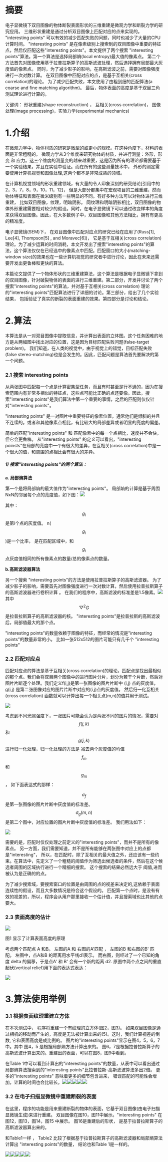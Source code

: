 # 摘要

电子显微镜下双目图像的物体断裂表面形状的三维重建是微观力学和断裂力学的研究应用。 三维形状重建是通过分析双目图像上匹配对应的点来实现的。 "interesting points" 可以有效的减少匹配失败的问题，同时也减少了大量的CPU计算时间。 "interesting points" 是在像素级别上搜索到的双目图像中重要的特征点，然后仅匹配这些"interesting points"。本文提供了两个搜索 "interesting points"算法。第一个算法是选择局部熵\(local entropy\)最大值的像素点。  第二个方法首先对图像使用基于拉普拉斯算子的高斯滤波处理，然后选择拥有局部最大灰度值的像素点。 同时，为了减少影子的影响，在高斯滤波之前，需要对图像强度进行一次对数计算。 在双目图像中匹配对应的点，是基于互相关\(cross correlation\)的理论。 为了减少匹配失败，本文使用了由粗到细的匹配算法\(a coarse and fine matching algorithm\)。 最后，物体表面的高度是基于双目三角测试理论进行计算的。

关键词：  形状重建\(shape reconstruction\) ， 互相关\(cross correlation\)， 图像处理\(image processing\)，实验力学\(experimental mechanics\)

# 1.介绍

在微观力学中，物体材质的研究是微型的或更小的规模。在这种角度下，材料的表面是非常粗糙的。 微观力学从3个维度来研究物体的材质，并进行测量：外形，形变 和 应力。这三个维度的测量变的越来越重要，这是因为所有的理论都需要基于一个实验结果，并且在实验中验证。而在所有的这些测量技术中， 外形的测定需要使用计算机视觉和图像处理,这两个都不是非常成熟的领域。

在计算机视觉领域的形状重建领域，有大量的令人印象深刻的研究结论\[引用中的2，3，7，8，9，10，11，12\]， 但是大部分都集中在宏观项目的三维重建，然而物体特征和表面在微米级别有一些明显的不同。有好多种方法可以对物体进行三维重建， 比如双目图像，纹理，明暗阴影。 同纹理和明暗阴影相比，双目图像的物体外形重建需要相对较少的假设。同时，在电子显微镜下可以通过改变样本的角度来获得双目图像。因此，在大多数例子中，双目图像和其他方法相比，拥有有更高的精准度。

电子显微镜\(SEM\)下， 在双目图像中匹配对应点的研究已经在应用了\(Russ\[1\], Lee\[4\], Thompson\[5\]  , and Moravec\[6\]\)， 它是基于互相关\(cross correlation\)理论。为了减少运算的时间消耗，本文开发出了搜索"interesting points"的算法，这个算法仅仅在已经选中的像素点中匹配。匹配窗口的大小\(matching-window size\)的效果也在一些计算机视觉的研究者中进行讨论，因此在未来还需要开发出更鲁棒和更快的算法。

本篇论文提供了一个物体形状的三维重建算法，这个算法是根据电子显微镜下拿到的双目图像，针对破裂物体的表面的进行三维重建。第二部分，开发并讨论了两个搜索"interesting points"的算法，并对基于互相关\(cross correlation\) 理论的"interesting points"匹配算法进行了详细的讨论。第三部分，给出了几个实验结果， 包括验证了真实的断裂的表面重建的效果。第四部分是讨论和结论。

# 2.算法

本算法是从一对双目图像中提取信息，并计算出表面的立体图。这个任务困难的地方是从两幅图中找出对应的位置，这是因为目标匹配失败问题\(false-target problem\)。 我们知道，在人类的视觉中，由于视觉上的错觉，目标匹配失败\(false stereo-matching\)也是会发生的。因此，匹配问题是算法首先要解决的第一个问题。

### 2.1 搜索 interesting points

从两张图中匹配每一个点是计算密集型任务，而且有时甚至是行不通的，因为在搜索范围内有非常多相似的特征点，这些点可能比正确的点还要像。因此，搜索"interesting points"是我们算法中第一个重要的事情，之后的匹配则仅仅针对"interesting points"。

"interesting points" 是一对图片中重要特征的像素位置。通常他们是倾斜的并且不连续的。或者和其他像素点相比，有比较大的局部差异或者明显的亮度的偏差。

简单的匹配"interesting points" 和 匹配像素中的每一个点相比，速度并不会快，但它会更鲁棒。 从"interesting points" 的定义可以看出，"interesting poinsts"在局部的亮度中一个有很大的差异，在互相关\(cross correlation\)中是一个很大的值，和周围的点相比会有很大的差异。

##### 1\) 搜索"interesting points"的两个算法：

**a. 局部熵算法**

第一个是将局部熵的最大值作为"interesting points"。  局部熵的计算是基于周围NxN的邻居每个点的亮度值，如下图：![](/assets/a.png)

其中：$$g_i$$是第i个点的灰度值。 n\($$g_i$$\)是一个比率， 是在匹配区域中，和$$g_i$$点灰度值相同的所有像素点的数量/总的像素点的数量。

**b.高斯滤波器算法**

另一个搜索 "interesting points"的方法是使用拉普拉斯算子的高斯滤波器。 为了减少影子的影响，需要首先对图像强度进行一次对数计算，然后使用拉普拉斯算子的高斯滤波器进行卷积计算 。  在我们的程序中，高斯滤波的标准差是1.5像素。![](/assets/f1.png)其中$$▽^2G$$是拉普拉斯算子的高斯滤波器的核。 "interesting points"是拉普拉斯的高斯滤波后，局部值最大的那个点。

"interesting points"的数量依赖于图像的特征，而经常的情况是"interesting points"的数量非常的小。 比如一张512x512的图片可能只有几千个 "interesting points"

### 2.2 匹配对应点

匹配对应点的算法是基于互相关\(cross correlation\)的理论。匹配点是找出最相似的那个点。我们会将双目两个图像中的进行图片分片，划分为若干个片断，然后对图片片断逐个处理。我们定义f\(i,j\)是第一张图像的图片片断中 \(i,j\) 点的灰度值，g\(i,j\) 是第二张图像对应的图片片断中对应的\(i,j\)点的灰度值。 然后归一化互相关\(cross correlation\) 函数就可以计算出每一个相关点\(m,n\)的值并用于测试。

![](/assets/f2.png)

考虑到不同光照强度下，一张图片可能会认为是两张不同的图片的情况，需要对$$f(j,k)$$和 $$g(j,k)$$进行归一化处理，归一化处理的方法是  减去两个灰度值的均值 $$f_m$$ 和$$g_m$$， 如下面表达式的那样：

$$σ_f$$是第一张图像的图片片断中灰度值的标准差。$$σ_g(m,n)$$是第二个图中，对应位置的图片片断中灰度值的标准差。 我们用法如下：

![](/assets/f3.png)

需要的是，匹配时仅仅处理之前定义的"interesting points"，而并不是所有的像素点。  另一方面，我们需要知道，并不是所有能够在两张图中对应上的点都是"interesting"， 所以，在匹配时，除了互相关的最大值之外，还应该有一些约束。在算法中，先定义了一个粗糙的阈值作为筛选出候选者的条件，然后在这个候选者周围的区域执行进行一个精细的搜索。 这个搜索的结果必然远大于 阈值,进而被认为是正确的的点。

为了减少搜索域，要搜索窗口的位置是由周围的点的视差来决定的,这依赖于表面连续性的假设，而且大多数情况是符合这个假设的。 匹配第一个点时，是没有有效的视差的，所以，程序会从用户那里接收一个估计值，并且搜索域也比其他的点要大。

### 2.3 表面高度的估计

![](/assets/f4.png)

图1 显示了计算表面高度的原理

考虑两个匹配点 A 和B。  左图的A 和 右图的A'匹配 ，  左图的B 和右图的B' 匹配。 左图中，点A和B 的距离用水平线d1表示。 而右图，则经过了一个已知的角度 delta 的偏移，于是点A'  和 B' 会有一个新的距离 d2.  原图中两个点之间的重直起伏\(vertical relief\)用下面的表达式表达：

![](/assets/f5.png)

# 3.算法使用举例

### 3.1 根据表面纹理重建立方体

在本次测试中， 程序将重建一个有纹理的立方体\(图2，图3\)。  如果双目图像是通过相机的移动而产生的，高度是无法被计算出来的\(5\)。这时，我们计算视差的倒数, 它和表面高度是成比例的。 图片的"interesting points"显示在图4，5，6，7中。其中 图4，5 是根据局部熵方法计算出来的。  图6，7是根据拉普拉斯算子的高斯滤波计算出来的。重建出的表面，可以在图8，图9中看到。

在Table 1中可以看到计算出的"interesting points"的数量，从表中可以看出通过局部熵算法搜索到的"interesting points"比拉普拉斯-高斯滤波算法多出2倍。 更多的"interesting points" 意味着更多的细节包含进来， 错误匹配的可能性会增加，计算的时间也会比较长。![](/assets/f6.png)![](/assets/f7.png)![](/assets/f8.png)![](/assets/f9.png)![](/assets/f10.png)

### 3.2 在电子扫描显微镜中重建断裂的表面

在这里，程序的功能是用来重建断裂的物体的表面，它基于双目图像\(由电子扫描显微镜生成\)来进行重建。  双目图像在图10，图11中展示。"interesting points" 在 图12，图13，图14，图15 中展示。 图16是重建后的形状， 是基于拉普拉斯算子的高斯滤波器算出来的。

和Table1一样 ， Table2 比较了根据基于拉普拉斯算子的高斯滤波器和局部熵算法计算出 "interesting points"的数量， 结论也和Table 1是一样的。

![](/assets/f11.png)![](/assets/f12.png)![](/assets/f13.png)![](/assets/f14.png)![](/assets/f15.png)



